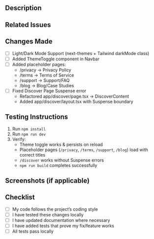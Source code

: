 ## Description

<!-- Provide a summary of the changes in this pull request. What problem does it solve or feature does it add? -->

## Related Issues

<!-- Link any related GitHub issues (e.g., Closes #123, Fixes #456). -->

## Changes Made

- [ ] Light/Dark Mode Support (next-themes + Tailwind darkMode class)
- [ ] Added ThemeToggle component in Navbar
- [ ] Added placeholder pages:
  - /privacy → Privacy Policy
  - /terms → Terms of Service
  - /support → Support/FAQ
  - /blog → Blog/Case Studies
- [ ] Fixed Discover Page Suspense error
  - Refactored app/discover/page.tsx → DiscoverContent
  - Added app/discover/layout.tsx with Suspense boundary

## Testing Instructions

1. Run `npm install`
2. Run `npm run dev`
3. Verify:
   - Theme toggle works & persists on reload
   - Placeholder pages (`/privacy`, `/terms`, `/support`, `/blog`) load with correct titles
   - `/discover` works without Suspense errors
   - `npm run build` completes successfully

## Screenshots (if applicable)

<!-- Add before/after screenshots to help reviewers understand changes -->

## Checklist

- [ ] My code follows the project’s coding style
- [ ] I have tested these changes locally
- [ ] I have updated documentation where necessary
- [ ] I have added tests that prove my fix/feature works
- [ ] All tests pass locally
